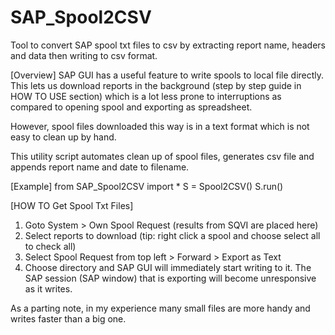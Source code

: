 # SAP_Spool2CSV
Tool to convert SAP spool txt files to csv by extracting report name, headers and data then writing to csv format.


[Overview] SAP GUI has a useful feature to write spools to local file directly. This lets us download reports in the background (step by step guide in HOW TO USE section) which is a lot less prone to interruptions as compared to opening spool and exporting as spreadsheet.

However, spool files downloaded this way is in a text format which is not easy to clean up by hand.

This utility script automates clean up of spool files, generates csv file and appends report name and date to filename.


[Example]
from SAP_Spool2CSV import *
S = Spool2CSV()
S.run()


[HOW TO Get Spool Txt Files]
1. Goto System > Own Spool Request (results from SQVI are placed here)
2. Select reports to download (tip: right click a spool and choose select all to check all)
3. Select Spool Request from top left > Forward > Export as Text
4. Choose directory and SAP GUI will immediately start writing to it. The SAP session (SAP window) that is exporting will become unresponsive as it writes.

As a parting note, in my experience many small files are more handy and writes faster than a big one.
